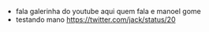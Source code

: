 ---
---

- fala galerinha do youtube aqui quem fala e manoel gome
- testando mano https://twitter.com/jack/status/20